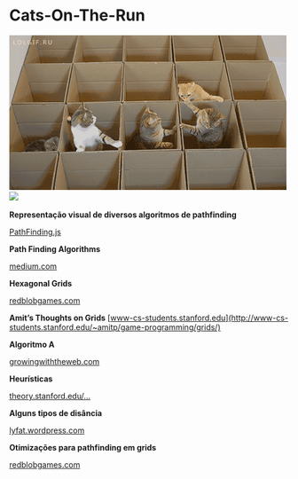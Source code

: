# Cats-On-The-Run

![](imgs/maze01.gif)
![](imgs/exit.gif)




**Representação visual de diversos algoritmos de pathfinding**

[PathFinding.js](https://qiao.github.io/PathFinding.js/visual/)


**Path Finding Algorithms**

[medium.com](https://medium.com/omarelgabrys-blog/path-finding-algorithms-f65a8902eb40)

**Hexagonal Grids**

[redblobgames.com](https://www.redblobgames.com/grids/hexagons/)


**Amit’s Thoughts on Grids**
[www-cs-students.stanford.edu](http://www-cs-students.stanford.edu/~amitp/game-programming/grids/)


**Algoritmo A**

[growingwiththeweb.com](https://www.growingwiththeweb.com/2012/06/a-pathfinding-algorithm.html)

**Heurísticas**

[theory.stanford.edu/...](http://theory.stanford.edu/~amitp/GameProgramming/Heuristics.html)

**Alguns tipos de disância**

[lyfat.wordpress.com](https://lyfat.wordpress.com/2012/05/22/euclidean-vs-chebyshev-vs-manhattan-distance/)

**Otimizações para pathfinding em grids**

[redblobgames.com](https://www.redblobgames.com/pathfinding/grids/algorithms.html)
